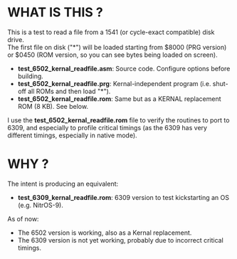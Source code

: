 # WHAT IS THIS ?

This is a test to read a file from a 1541 (or cycle-exact compatible) disk drive.  
The first file on disk ("*") will be loaded starting from $8000 (PRG version) or $0450 (ROM version, so you can see bytes being loaded on screen).

- **test_6502_kernal_readfile.asm**: Source code. Configure options before building.
- **test_6502_kernal_readfile.prg**: Kernal-independent program (i.e. shut-off all ROMs and then load "*").
- **test_6502_kernal_readfile.rom**: Same but as a KERNAL replacement ROM (8 KB). See below.

I use the **test_6502_kernal_readfile.rom** file to verify the routines to port to 6309, and especially to profile critical timings (as the 6309 has very different timings, especially in native mode).

# WHY ?

The intent is producing an equivalent:

- **test_6309_kernal_readfile.rom**: 6309 version to test kickstarting an OS (e.g. NitrOS-9).

As of now:
- The 6502 version is working, also as a Kernal replacement.
- The 6309 version is not yet working, probably due to incorrect critical timings.
